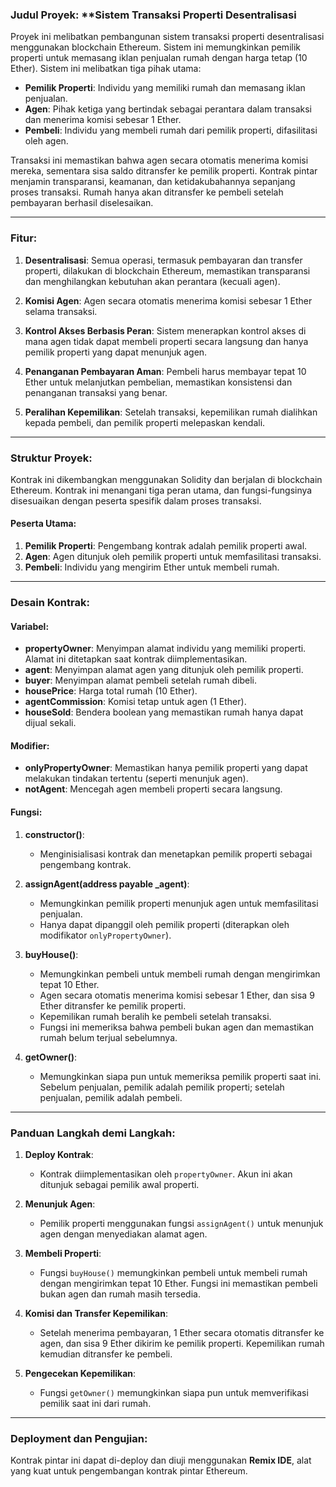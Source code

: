 ### Judul Proyek: **Sistem Transaksi Properti Desentralisasi 

Proyek ini melibatkan pembangunan sistem transaksi properti desentralisasi menggunakan blockchain Ethereum. Sistem ini memungkinkan pemilik properti untuk memasang iklan penjualan rumah dengan harga tetap (10 Ether). Sistem ini melibatkan tiga pihak utama:
- **Pemilik Properti**: Individu yang memiliki rumah dan memasang iklan penjualan.
- **Agen**: Pihak ketiga yang bertindak sebagai perantara dalam transaksi dan menerima komisi sebesar 1 Ether.
- **Pembeli**: Individu yang membeli rumah dari pemilik properti, difasilitasi oleh agen.

Transaksi ini memastikan bahwa agen secara otomatis menerima komisi mereka, sementara sisa saldo ditransfer ke pemilik properti. Kontrak pintar menjamin transparansi, keamanan, dan ketidakubahannya sepanjang proses transaksi. Rumah hanya akan ditransfer ke pembeli setelah pembayaran berhasil diselesaikan.

---

### Fitur:

1. **Desentralisasi**: Semua operasi, termasuk pembayaran dan transfer properti, dilakukan di blockchain Ethereum, memastikan transparansi dan menghilangkan kebutuhan akan perantara (kecuali agen).  

2. **Komisi Agen**: Agen secara otomatis menerima komisi sebesar 1 Ether selama transaksi.  

3. **Kontrol Akses Berbasis Peran**: Sistem menerapkan kontrol akses di mana agen tidak dapat membeli properti secara langsung dan hanya pemilik properti yang dapat menunjuk agen.

4. **Penanganan Pembayaran Aman**: Pembeli harus membayar tepat 10 Ether untuk melanjutkan pembelian, memastikan konsistensi dan penanganan transaksi yang benar.

5. **Peralihan Kepemilikan**: Setelah transaksi, kepemilikan rumah dialihkan kepada pembeli, dan pemilik properti melepaskan kendali.

---

### Struktur Proyek:

Kontrak ini dikembangkan menggunakan Solidity dan berjalan di blockchain Ethereum. Kontrak ini menangani tiga peran utama, dan fungsi-fungsinya disesuaikan dengan peserta spesifik dalam proses transaksi.

#### Peserta Utama:
1. **Pemilik Properti**: Pengembang kontrak adalah pemilik properti awal.
2. **Agen**: Agen ditunjuk oleh pemilik properti untuk memfasilitasi transaksi.
3. **Pembeli**: Individu yang mengirim Ether untuk membeli rumah.

---

### Desain Kontrak:

#### Variabel:

- **propertyOwner**: Menyimpan alamat individu yang memiliki properti. Alamat ini ditetapkan saat kontrak diimplementasikan.
- **agent**: Menyimpan alamat agen yang ditunjuk oleh pemilik properti.
- **buyer**: Menyimpan alamat pembeli setelah rumah dibeli.
- **housePrice**: Harga total rumah (10 Ether).
- **agentCommission**: Komisi tetap untuk agen (1 Ether).
- **houseSold**: Bendera boolean yang memastikan rumah hanya dapat dijual sekali.

#### Modifier:

- **onlyPropertyOwner**: Memastikan hanya pemilik properti yang dapat melakukan tindakan tertentu (seperti menunjuk agen).
- **notAgent**: Mencegah agen membeli properti secara langsung.

#### Fungsi:

1. **constructor()**: 
   - Menginisialisasi kontrak dan menetapkan pemilik properti sebagai pengembang kontrak.

2. **assignAgent(address payable _agent)**:
   - Memungkinkan pemilik properti menunjuk agen untuk memfasilitasi penjualan.
   - Hanya dapat dipanggil oleh pemilik properti (diterapkan oleh modifikator `onlyPropertyOwner`).

3. **buyHouse()**:
   - Memungkinkan pembeli untuk membeli rumah dengan mengirimkan tepat 10 Ether.
   - Agen secara otomatis menerima komisi sebesar 1 Ether, dan sisa 9 Ether ditransfer ke pemilik properti.
   - Kepemilikan rumah beralih ke pembeli setelah transaksi.
   - Fungsi ini memeriksa bahwa pembeli bukan agen dan memastikan rumah belum terjual sebelumnya.

4. **getOwner()**:  
   - Memungkinkan siapa pun untuk memeriksa pemilik properti saat ini. Sebelum penjualan, pemilik adalah pemilik properti; setelah penjualan, pemilik adalah pembeli.

---

### Panduan Langkah demi Langkah:

1. **Deploy Kontrak**: 
   - Kontrak diimplementasikan oleh `propertyOwner`. Akun ini akan ditunjuk sebagai pemilik awal properti.  

2. **Menunjuk Agen**:  
   - Pemilik properti menggunakan fungsi `assignAgent()` untuk menunjuk agen dengan menyediakan alamat agen.  

3. **Membeli Properti**:
   - Fungsi `buyHouse()` memungkinkan pembeli untuk membeli rumah dengan mengirimkan tepat 10 Ether. Fungsi ini memastikan pembeli bukan agen dan rumah masih tersedia.  

4. **Komisi dan Transfer Kepemilikan**:  
   - Setelah menerima pembayaran, 1 Ether secara otomatis ditransfer ke agen, dan sisa 9 Ether dikirim ke pemilik properti. Kepemilikan rumah kemudian ditransfer ke pembeli.
   
5. **Pengecekan Kepemilikan**:  
   - Fungsi `getOwner()` memungkinkan siapa pun untuk memverifikasi pemilik saat ini dari rumah.

---

### Deployment dan Pengujian:

Kontrak pintar ini dapat di-deploy dan diuji menggunakan **Remix IDE**, alat yang kuat untuk pengembangan kontrak pintar Ethereum.
